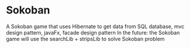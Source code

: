 # Sokoban
A Sokoban game that uses Hibernate to get data from SQL database, mvc design pattern, javaFx, facade design pattern In the future: the Sokoban game will use the searchLib + stripsLib to solve Sokoban problem
